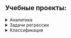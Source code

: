 ## Учебные проекты:

<details close>
  <summary>Аналитика</summary>
    <table>
      <tr>
  	<th>№</th>
        <th>Название проекта</th>
	<th>Библиотеки/Инструменты</th>
  	<th>Описание</th>
      </tr> 
      <tr>
	<td>1</td>
    	<td><a href = "https://github.com/Danspers/5.EDA-game-rating">Анализ рейтинга и успешности игровых жанров</a></td>
  	<td>Pandas, Seaborn, Matplotlib-pyplot, Scipy-stats</td>
  	<td>Вам нужно выявить определяющие успешность игры закономерности. Это позволит сделать ставку на потенциально популярный продукт и спланировать рекламные кампании </td>
      </tr>
      <tr>
  	<td>2</td>
    	<td><a href = "https://github.com/Danspers/1.Yandex-Music">Яндекс.Музыка</a></td>
	<td>Pandas</td>
	<td>На данных Яндекс.Музыки вы сравните поведение пользователей двух столиц</td>
      </tr>
      <tr>
  	<td>3</td>
    	<td><a href = "https://github.com/Danspers/2.Bank-Credit-department">Исследование надёжности заёмщиков</a></td>
	<td>Pandas, Seaborn</td>
	<td>Нужно разобраться, влияет ли семейное положение и количество детей клиента на факт погашения кредита в срок</td>
      </tr>
      <tr>
  	<td>4</td>
	<td><a href = "https://github.com/Danspers/4.Recomend-system-for-tariffs-SDA">Определение перспективного тарифа для телеком-компании</a></td>
  	<td>Pandas, Seaborn, Matplotlib-pyplot, Scipy-stats</td>
  	<td>Вам предстоит сделать предварительный анализ тарифов на небольшой выборке клиентов</td>
      </tr>
      <tr>
  	<td>5</td>
    	<td><a href = "https://github.com/Danspers/3.EDA-apartments-sales">Исследование объявлений о продаже квартир</a></td>
  	<td>Pandas, Seaborn, Matplotlib-pyplot</td>
  	<td>Нужно научиться определять рыночную стоимость объектов недвижимости</td>
      </tr>
    </table>
</details>



<details close>
  <summary>Задачи регрессии</summary>
    <table>
      <tr>
  	<th>№</th>
        <th>Название проекта</th>
	<th>Библиотеки/Инструменты</th>
  	<th>Описание</th>
      </tr> 
      <tr>
	<td>1</td>
  	<td><a href = "https://github.com/Danspers/12.Taxi-booking-forecast">Прогнозирование заказов такси</a></td>
  	<td>SKLearn, Pandas, LightGBM, Matplotlib-pyplot</td>
  	<td>Компания «Чётенькое такси» собрала исторические данные о заказах такси в аэропортах. Чтобы привлекать больше водителей в период пиковой нагрузки, нужно спрогнозировать количество заказов такси на следующий час. Постройте модель для такого предсказания.</td>
      </tr>
      <tr>
	<td>2</td>
	<td><a href = "https://github.com/Danspers/8.Oil-well-selection">Выбор локации для скважины</a></td>
	<td>SKLearn, Pandas, Matplotlib-pyplot</td>
	<td>Нужно решить, где бурить новую нефтяную скважину для получения наибольшей прибыли</td>
      </tr>
      <tr>
	<td>3</td>
  	<td><a href = "https://github.com/Danspers/9.Gold-recovery">Восстановление золота из руды</a></td>
	<td>SKLearn, Pandas, Seaborn, Matplotlib-pyplot</td>
	<td>Подготовьте прототип модели машинного обучения для «Цифры». Компания разрабатывает решения для эффективной работы промышленных предприятий. Модель должна предсказать коэффициент восстановления золота из золотосодержащей руды. Используйте данные с параметрами добычи и очистки.</td>
      </tr>
      <tr>
	<td>4</td>
  	<td><a href = "https://github.com/Danspers/10.Personal-data-protection">Защита персональных данных клиентов</a></td>
	<td>SKLearn, Pandas, NumPy, Matplotlib-pyplot</td>
	<td>Вам нужно защитить данные клиентов страховой компании «Хоть потоп». Разработайте такой метод преобразования данных, чтобы по ним было сложно восстановить персональную информацию. Обоснуйте корректность его работы.</td>
      </tr>
    </table>
</details>
  

<details close>
  <summary>Классификация</summary>
    <table>
      <tr>
  	<th>№</th>
        <th>Название проекта</th>
	<th>Библиотеки/Инструменты</th>
  	<th>Описание</th>
      </tr>
      <tr>
	<td>1</td>
	<td><a href = "https://github.com/Danspers/7.Customer-churn">Прогнозирование оттока клиентов</a></td>
	<td>SKLearn, Pandas, Matplotlib-pyplot</td>
	<td>Из «Бета-Банка» стали уходить клиенты. Каждый месяц. Немного, но заметно. Банковские маркетологи посчитали: сохранять текущих клиентов дешевле, чем привлекать новых. Нужно спрогнозировать, уйдёт клиент из банка в ближайшее время или нет. Вам предоставлены исторические данные о поведении клиентов и расторжении договоров с банком.</td>
      </tr>
      <tr>
	<td>2</td>
    	<td><a href = "https://github.com/Danspers/6.Recomend-system-for-tariffs">Рекомендация тарифов</a></td>
	<td>SKLearn, Pandas, Matplotlib-pyplot</td>
	<td>Определить влияет ли семейное положение и количество детей клиента на факт погашения кредита в срок</td>
      </tr>
      <tr>
	<td>3</td>
	<td><a href = "https://github.com/Danspers/15.Age-prediction">Определение возраста покупателей</a></td>
	<td>Tensorflow-Keras, Pandas, Matplotlib-pyplot, GPU</td>
	<td>Определить влияет ли семейное положение и количество детей клиента на факт погашения кредита в срок</td>
      </tr>
      <tr>
	<td>4</td>
	<td><a href = "https://github.com/Danspers/13.Toxic-comments">Фильтрация токсичных комментариев</a></td>
	<td>SKLearn, PyTorch, TensoeFlow, CatBoost, Sentence-Transformers, TF-IDF, GPU</td>
	<td>Интернет-магазин «Викишоп» запускает новый сервис. Теперь пользователи могут редактировать и дополнять описания товаров, как в вики-сообществах. То есть клиенты предлагают свои правки и комментируют изменения других. Магазину нужен инструмент, который будет искать токсичные комментарии и отправлять их на модерацию. Обучите модель классифицировать комментарии на позитивные и негативные.</td>
      </tr>
    </table>
</details>
